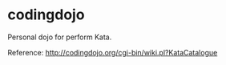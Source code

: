 codingdojo
==========
Personal dojo for perform Kata.

Reference:
http://codingdojo.org/cgi-bin/wiki.pl?KataCatalogue
